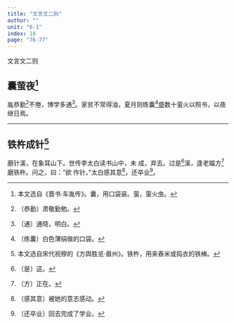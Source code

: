 ```yaml
---
title: "文言文二则"
author: ""
unit: "6-1"
index: 18
page: "76-77"
---
```


文言文二则

## 囊萤夜[^a-1]

胤恭勤[^a-2]不倦，博学多通[^a-3]。家贫不常得油，夏月则练囊[^a-4]盛数十萤火以照书，以夜继日焉。

[^a-1]: 本文选自《晋书·车胤传》。囊，用口袋装。萤，萤火虫。
[^a-2]: 〔恭勤〕肃敬勤勉。
[^a-3]: 〔通〕通晓，明白。
[^a-4]: 〔练囊〕白色薄绢做的口袋。

---

## 铁杵成针[^b-1]

磨针溪，在象耳山下。世传李太白读书山中，未
成，弃去。过是[^b-2]溪，逢老媪方[^b-3]磨铁杵。问之，曰：“欲
作针。”太白感其意[^b-4]，还卒业[^b-5]。

[^b-1]: 本文选自宋代祝穆的《方舆胜览·眉州》。铁杵，用来舂米或捣衣的铁棒。
[^b-2]: 〔是〕这。
[^b-3]: 〔方〕正在。
[^b-4]: 〔感其意〕被她的意志感动。
[^b-5]: 〔还卒业〕回去完成了学业。
